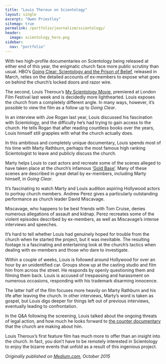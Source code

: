 ```yaml
---
title: "Louis Theroux on Scientology"
layout: single
excerpt: "Owen Priestley"
sitemap: true
permalink: /portfolio/journalism/scientology/
header:
  image: scientology_hero.png
sidebar:
  nav: "portfolio"
---
```

With two high-profile documentaries on Scientology being released at either end of this year, the enigmatic church face more public scrutiny than usual. HBO’s [Going Clear: Scientology and the Prison of Belief](http://www.imdb.com/title/tt4257858/), released in March, relies on the detailed accounts of ex-members to expose what goes on behind the church’s locked doors and razor wire.  

The second, Louis Theroux’s [My Scientology Movie](https://whatson.bfi.org.uk/lff/Online/default.asp?BOparam::WScontent::loadArticle::permalink=myscientologymovie), premiered at London Film Festival last week and is decidedly more lighthearted. Louis exposes the church from a completely different angle. In many ways, however, it’s possible to view the film as a follow up to _Going Clear_.  

In an interview with Joe Rogan last year, Louis discussed his fascination with Scientology, and the difficulty he’s had trying to gain access to the church. He tells Rogan that after reading countless books over the years, Louis himself still grapples with what the church actually does.

In this ambitious and completely unique documentary, Louis spends most of his time with Marty Rathburn, perhaps the most famous high ranking Scientologist to leave and publicly discuss the church.  

Marty helps Louis to cast actors and recreate some of the scenes alleged to have taken place at the church’s infamous [‘Gold Base’](https://en.wikipedia.org/wiki/Gold_Base). Many of these scenes are described in great detail by ex-members, including Marty himself, in _Going Clear_.  

It’s fascinating to watch Marty and Louis audition aspiring Hollywood actors to portray church members. Andrew Perez gives a particularly outstanding performance as church leader David Miscavage.  

Miscavage, who happens to be best friends with Tom Cruise, denies numerous allegations of assault and kidnap. Perez recreates some of the violent episodes described by ex-members, as well as Miscavage’s intense interviews and speeches.  

It’s hard to tell whether Louis had genuinely hoped for trouble from the church when he started the project, but it was inevitable. The resulting footage is a fascinating and entertaining look at the church’s tactics when dealing with ex-members and those who dare to investigate.  

Within a couple of weeks, Louis is followed around Hollywood for over an hour by an unidentified car. Groups show up at the casting studio and film him from across the street. He responds by openly questioning them and filming them back. Louis is accused of trespassing and harassment on numerous occasions, responding with his trademark disarming innocence.  

The latter half of the film focuses more heavily on Marty Rathburn and his life after leaving the church. In other interviews, Marty’s word is taken as gospel, but Louis digs deeper for things left out of previous interviews, eventually leading to confrontation.  

In the Q&A following the screening, Louis talked about the ongoing threats of legal action, and how much he looks forward to [the counter documentary](http://www.theguardian.com/film/2015/may/04/counter-documentaries-louis-theroux-church-of-scientology) that the church are making about him.  

Louis Theroux’s first feature film has much more to offer than an insight into the church. In fact, you don’t have to be remotely interested in Scientology to enjoy the bizarre events that unfold as a result of this ingenious project.

_Originally published on [Medium.com](https://medium.com/@owenpriestley/louis-theroux-on-scientology-741cad9ca4ef#.s6qq0jbud), October 2015_